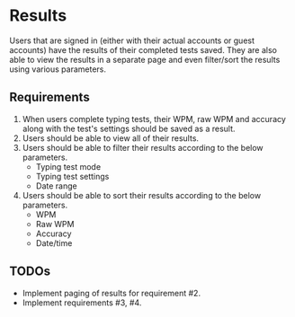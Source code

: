 # Results
Users that are signed in (either with their actual accounts or guest accounts) have the results of their completed tests saved.
They are also able to view the results in a separate page and even filter/sort the results using various parameters.

## Requirements
1. When users complete typing tests, their WPM, raw WPM and accuracy along with the test's settings should be saved as a result.
2. Users should be able to view all of their results.
3. Users should be able to filter their results according to the below parameters.
    * Typing test mode
    * Typing test settings
    * Date range
4. Users should be able to sort their results according to the below parameters.
    * WPM
    * Raw WPM
    * Accuracy
    * Date/time

## TODOs
* Implement paging of results for requirement #2.
* Implement requirements #3, #4.
